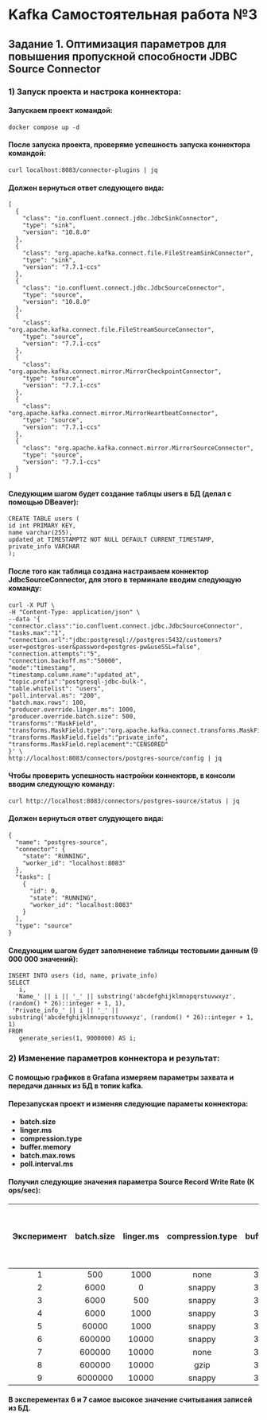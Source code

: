 # Kafka Самостоятельная работа №3
## Задание 1. Оптимизация параметров для повышения пропускной способности JDBC Source Connector

### 1) Запуск проекта и настрока коннектора:
#### Запускаем проект командой:

```
docker compose up -d
```

#### После запуска проекта, проверяме успешность запуска коннектора командой:
```
curl localhost:8083/connector-plugins | jq
```
#### Должен вернуться ответ следующего вида:
```
[
  {
    "class": "io.confluent.connect.jdbc.JdbcSinkConnector",
    "type": "sink",
    "version": "10.8.0"
  },
  {
    "class": "org.apache.kafka.connect.file.FileStreamSinkConnector",
    "type": "sink",
    "version": "7.7.1-ccs"
  },
  {
    "class": "io.confluent.connect.jdbc.JdbcSourceConnector",
    "type": "source",
    "version": "10.8.0"
  },
  {
    "class": "org.apache.kafka.connect.file.FileStreamSourceConnector",
    "type": "source",
    "version": "7.7.1-ccs"
  },
  {
    "class": "org.apache.kafka.connect.mirror.MirrorCheckpointConnector",
    "type": "source",
    "version": "7.7.1-ccs"
  },
  {
    "class": "org.apache.kafka.connect.mirror.MirrorHeartbeatConnector",
    "type": "source",
    "version": "7.7.1-ccs"
  },
  {
    "class": "org.apache.kafka.connect.mirror.MirrorSourceConnector",
    "type": "source",
    "version": "7.7.1-ccs"
  }
]
```
#### Следующим шагом будет создание таблцы **users** в БД (делал с помощью DBeaver):
```
CREATE TABLE users (
id int PRIMARY KEY,
name varchar(255),
updated_at TIMESTAMPTZ NOT NULL DEFAULT CURRENT_TIMESTAMP,
private_info VARCHAR 
); 
```
#### После того как таблица создана настраиваем коннектор JdbcSourceConnector, для этого в терминале вводим следующую команду:
```
curl -X PUT \
-H "Content-Type: application/json" \
--data '{
"connector.class":"io.confluent.connect.jdbc.JdbcSourceConnector",
"tasks.max":"1",
"connection.url":"jdbc:postgresql://postgres:5432/customers?user=postgres-user&password=postgres-pw&useSSL=false",
"connection.attempts":"5",
"connection.backoff.ms":"50000",
"mode":"timestamp",
"timestamp.column.name":"updated_at",
"topic.prefix":"postgresql-jdbc-bulk-",
"table.whitelist": "users",
"poll.interval.ms": "200",
"batch.max.rows": 100,
"producer.override.linger.ms": 1000,
"producer.override.batch.size": 500,
"transforms":"MaskField",
"transforms.MaskField.type":"org.apache.kafka.connect.transforms.MaskField$Value",
"transforms.MaskField.fields":"private_info",
"transforms.MaskField.replacement":"CENSORED"
}' \
http://localhost:8083/connectors/postgres-source/config | jq
```
#### Чтобы проверить успешность настройки коннекторв, в консоли вводим следующую команду:
```
curl http://localhost:8083/connectors/postgres-source/status | jq
```
#### Должен вернуться ответ слудующего вида:
```
{
  "name": "postgres-source",
  "connector": {
    "state": "RUNNING",
    "worker_id": "localhost:8083"
  },
  "tasks": [
    {
      "id": 0,
      "state": "RUNNING",
      "worker_id": "localhost:8083"
    }
  ],
  "type": "source"
}
```
#### Следующим шагом будет заполненеие таблицы тестовыми данным (9 000 000 значений):
```
INSERT INTO users (id, name, private_info)
SELECT
   i,
  'Name_' || i || '_' || substring('abcdefghijklmnopqrstuvwxyz', (random() * 26)::integer + 1, 1),
 'Private_info_' || i || '_' || substring('abcdefghijklmnopqrstuvwxyz', (random() * 26)::integer + 1, 1)
FROM
   generate_series(1, 9000000) AS i; 
```
### 2) Изменение параметров коннектора и результат:
#### С помощью графиков в Grafana измеряем параметры захвата и передачи данных из БД в топик kafka.
#### Перезапуская проект и изменяя следующие параметы коннектора:
* **batch.size**
* **linger.ms**
* **compression.type**
* **buffer.memory**
* **batch.max.rows**
* **poll.interval.ms**
#### Получил следующие значения параметра **Source Record Write Rate (K ops/sec)**:

|Эксперимент|batch.size|linger.ms|compression.type|buffer.memory|Source Record Write Rate (K ops/sec) (измерил)|Record Size Average (B) (измерил)|batch.max.rows|poll.interval.ms|
|:---------:|:--------:|:-------:|:--------------:|:-----------:|:--------------------------------------------:|:-------------------------------:|:------------:|:--------------:|
|1          |500       |1000     |none            | 33554432    |5,47                                          |528                              |100           |200             |
|2          |6000      |0        |snappy          | 33554432    |27,5                                          |528                              |10            |200             |
|3          |6000      |500      |snappy          | 33554432    |34,1                                          |528                              |10            |200             |
|4          |6000      |1000     |snappy          | 33554432    |58,5                                          |528                              |10            |200             |
|5          |60000     |1000     |snappy          | 33554432    |137,0                                         |528                              |100           |200             |
|6          |600000    |10000    |snappy          | 33554432    |160,0                                         |528                              |1000          |200             |
|7          |600000    |10000    |none            | 33554432    |161,0                                         |528                              |1000          |200             |
|8          |600000    |10000    |gzip            | 33554432    |136,0                                         |528                              |1000          |200             |
|9          |6000000   |10000    |snappy          | 33554432    |152,0                                         |528                              |10000         |200             |
#### В эксперементах 6 и 7 самое высокое значение считывания записей из БД.
